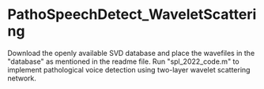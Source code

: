 # PathoSpeechDetect_WaveletScattering

Download the openly available SVD database and place the wavefiles in the "database" as mentioned in the readme file.
Run "spl_2022_code.m" to implement pathological voice detection using two-layer wavelet scattering network.

